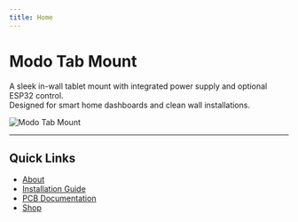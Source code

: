 ```yaml
---
title: Home
---
```


# Modo Tab Mount

A sleek in-wall tablet mount with integrated power supply and optional ESP32 control.  
Designed for smart home dashboards and clean wall installations.  

![Modo Tab Mount](/docs/images/docs/images/pic_3.png)

---

## Quick Links
- [About](about.md)
- [Installation Guide](installation.md)
- [PCB Documentation](pcb.md)
- [Shop](shop.md)
